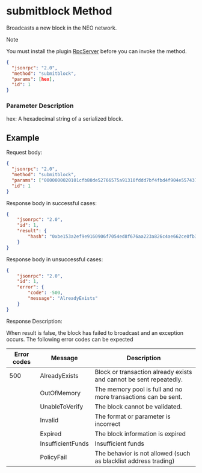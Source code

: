 ﻿# submitblock Method

Broadcasts a new block in the NEO network.

> [!Note]
>
> You must install the plugin [RpcServer](https://github.com/neo-project/neo-modules/releases) before you can invoke the method.

```json
{
  "jsonrpc": "2.0",
  "method": "submitblock",
  "params": [hex],
  "id": 1
}
```

### Parameter Description

hex: A hexadecimal string of a serialized block.

## Example

Request body:

```json
{
  "jsonrpc": "2.0",
  "method": "submitblock",
  "params": ["0000000020101cfb80de52766575a91310fddd7bf4fbd4f904e5574373649092cffffcf154badd3ae13d8aa76e75ebf9a1b2fcff874e85798a940da9e21f9533625b5a135bf545ce74010000180000000b2222301e1d5984be6d5a928e946d269603505801420c40ffe24193611172117b7cb49915afe91ec7bf314c6f855f13f82f84329238e8e1649c1aea471873fb374f548a70bb04d0cb127ddb1d4765f67d3b29a2a10e42822b110c2102470d8f746f040f8b9355be5e6fd1dc280f0c6ba9270420290337b07a37f706bd110b41138defaf010088e65a74589edfbf"],
  "id": 1
}
```

Response body in successful cases:

```json
{
    "jsonrpc": "2.0",
    "id": 1,
    "result": {
        "hash": "0xbe153a2ef9e9160906f7054ed8f676aa223a826c4ae662ce0fb3f09d38b093c1"
    }
}
```

Response body in unsuccessful cases:

```json
{
    "jsonrpc": "2.0",
    "id": 1,
    "error": {
        "code": -500,
        "message": "AlreadyExists"
    }
}
```

Response Description:

When result is false, the block has failed to broadcast and an exception occurs. The following error codes can be expected

| Error codes | Message           | Description                                                  |
| ----------- | ----------------- | ------------------------------------------------------------ |
| 500         | AlreadyExists     | Block or transaction already exists and cannot be sent repeatedly. |
|             | OutOfMemory       | The memory pool is full and no more transactions can be sent. |
|             | UnableToVerify    | The block cannot be validated.                               |
|             | Invalid           | The format or parameter is incorrect                         |
|             | Expired           | The block information is expired                             |
|             | InsufficientFunds | Insufficient funds                                           |
|             | PolicyFail        | The behavior is not allowed (such as blacklist address trading) |
